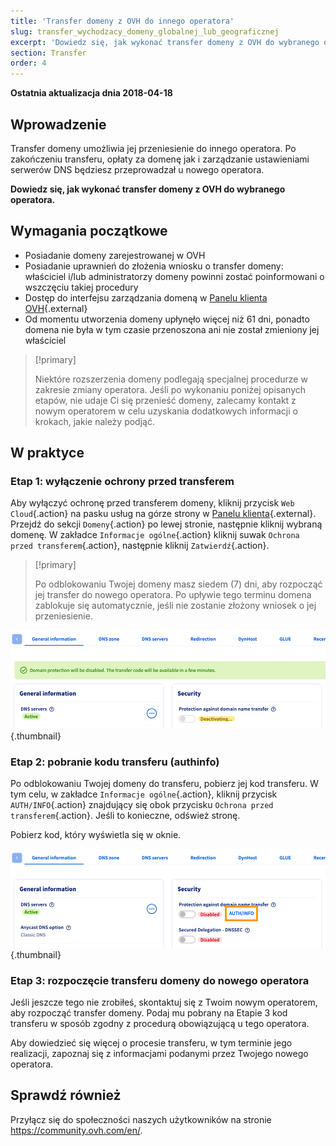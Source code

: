 ```yaml
---
title: 'Transfer domeny z OVH do innego operatora'
slug: transfer_wychodzacy_domeny_globalnej_lub_geograficznej
excerpt: 'Dowiedz się, jak wykonać transfer domeny z OVH do wybranego operatora'
section: Transfer
order: 4
---
```


**Ostatnia aktualizacja dnia 2018-04-18**

## Wprowadzenie

Transfer domeny umożliwia jej przeniesienie do innego operatora. Po zakończeniu transferu, opłaty za domenę jak i zarządzanie ustawieniami serwerów DNS będziesz przeprowadzał u nowego operatora.

**Dowiedz się, jak wykonać transfer domeny z OVH do wybranego operatora.**

## Wymagania początkowe
- Posiadanie domeny zarejestrowanej w OVH
- Posiadanie uprawnień do złożenia wniosku o transfer domeny: właściciel i/lub administratorzy domeny powinni zostać poinformowani o wszczęciu takiej procedury
- Dostęp do interfejsu zarządzania domeną w [Panelu klienta OVH](https://www.ovh.com/auth/?action=gotomanager){.external}
- Od momentu utworzenia domeny upłynęło więcej niż 61 dni, ponadto domena nie była w tym czasie przenoszona ani nie został zmieniony jej właściciel

> [!primary]
>
> Niektóre rozszerzenia domeny podlegają specjalnej procedurze w zakresie zmiany operatora. Jeśli po wykonaniu poniżej opisanych etapów, nie udaje Ci się przenieść domeny, zalecamy kontakt z nowym operatorem w celu uzyskania dodatkowych informacji o krokach, jakie należy podjąć.
>

## W praktyce

### Etap 1: wyłączenie ochrony przed transferem

Aby wyłączyć ochronę przed transferem domeny, kliknij przycisk `Web Cloud`{.action} na pasku usług na górze strony w [Panelu klienta](https://www.ovh.com/auth/?action=gotomanager){.external}. Przejdź do sekcji `Domeny`{.action} po lewej stronie, następnie kliknij wybraną domenę. W zakładce `Informacje ogólne`{.action} kliknij suwak `Ochrona przed transferem`{.action}, następnie kliknij `Zatwierdź`{.action}.

> [!primary]
>
> Po odblokowaniu Twojej domeny masz siedem (7) dni, aby rozpocząć jej transfer do nowego operatora. Po upływie tego terminu domena zablokuje się automatycznie, jeśli nie zostanie złożony wniosek o jej przeniesienie.
>

![outgoingtransfer](images/outgoing-transfer-step2.png){.thumbnail}

### Etap 2: pobranie kodu transferu (authinfo)

Po odblokowaniu Twojej domeny do transferu, pobierz jej kod transferu. W tym celu, w zakładce `Informacje ogólne`{.action}, kliknij przycisk `AUTH/INFO`{.action} znajdujący się obok przycisku `Ochrona przed transferem`{.action}. Jeśli to konieczne, odśwież stronę.

Pobierz kod, który wyświetla się w oknie.

![outgoingtransfer](images/outgoing-transfer-step3.png){.thumbnail}

### Etap 3: rozpoczęcie transferu domeny do nowego operatora

Jeśli jeszcze tego nie zrobiłeś, skontaktuj się z Twoim nowym operatorem, aby rozpocząć transfer domeny. Podaj mu pobrany na Etapie 3 kod transferu w sposób zgodny z procedurą obowiązującą u tego operatora. 

Aby dowiedzieć się więcej o procesie transferu, w tym terminie jego realizacji, zapoznaj się z informacjami podanymi przez Twojego nowego operatora.

## Sprawdź również

Przyłącz się do społeczności naszych użytkowników na stronie <https://community.ovh.com/en/>.